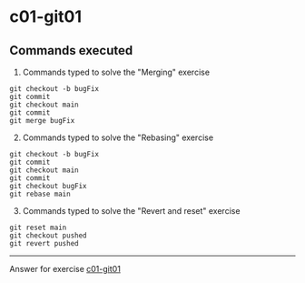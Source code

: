 # c01-git01

## Commands executed

1. Commands typed to solve the "Merging" exercise
```
git checkout -b bugFix
git commit
git checkout main
git commit
git merge bugFix
```

2. Commands typed to solve the "Rebasing" exercise
```
git checkout -b bugFix
git commit
git checkout main
git commit
git checkout bugFix
git rebase main
```

3. Commands typed to solve the "Revert and reset" exercise
```
git reset main
git checkout pushed
git revert pushed
```

<!-- Don't change anything below this point-->
<!-- Before commiting, remove both commented lines--> 
***
Answer for exercise [c01-git01](https://github.com/devopsacademyau/academy/blob/c54d252bda58575e9dc9f92718237bed58aae772/classes/01class/exercises/c01-git01/README.md)
